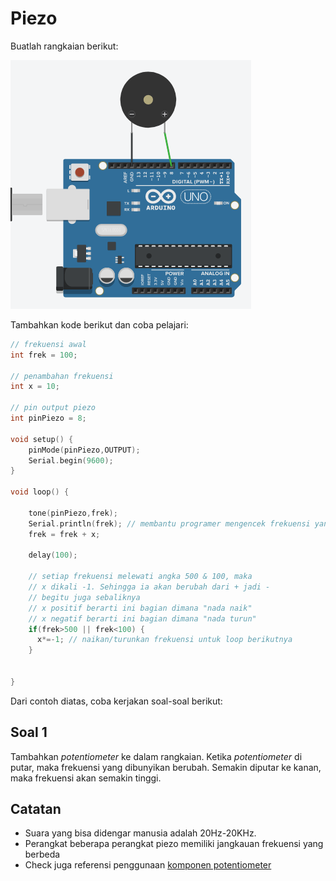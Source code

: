 # Piezo

Buatlah rangkaian berikut:

![](../res/piezo.png)

Tambahkan kode berikut dan coba pelajari:

```cpp
// frekuensi awal
int frek = 100;

// penambahan frekuensi
int x = 10;

// pin output piezo
int pinPiezo = 8;

void setup() {
    pinMode(pinPiezo,OUTPUT);
    Serial.begin(9600);
}

void loop() {
  	
    tone(pinPiezo,frek);
    Serial.println(frek); // membantu programer mengencek frekuensi yang sedang aktif
    frek = frek + x;
  
    delay(100);
  
    // setiap frekuensi melewati angka 500 & 100, maka
    // x dikali -1. Sehingga ia akan berubah dari + jadi -
    // begitu juga sebaliknya
    // x positif berarti ini bagian dimana "nada naik"
    // x negatif berarti ini bagian dimana "nada turun"
    if(frek>500 || frek<100) {
      x*=-1; // naikan/turunkan frekuensi untuk loop berikutnya
    } 
    
         
}
```

Dari contoh diatas, coba kerjakan soal-soal berikut:

## Soal 1
Tambahkan _potentiometer_ ke dalam rangkaian. Ketika _potentiometer_ di putar, maka frekuensi yang dibunyikan berubah. Semakin diputar ke kanan, maka frekuensi akan semakin tinggi.

## Catatan
- Suara yang bisa didengar manusia adalah 20Hz-20KHz.
- Perangkat beberapa perangkat piezo memiliki jangkauan frekuensi yang berbeda
- Check juga referensi penggunaan [komponen potentiometer](../komponen-potensiometer.md)
